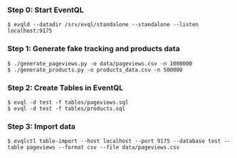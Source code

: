 ### Step 0: Start EventQL

    $ evqld --datadir /srv/evql/standalone --standalone --listen localhost:9175


### Step 1: Generate fake tracking and products data

    $ ./generate_pageviews.py -o data/pageviews.csv -n 1000000
    $ ./generate_products.py -o products_data.csv -n 500000


### Step 2: Create Tables in EventQL

    $ evql -d test -f tables/pageviews.sql
    $ evql -d test -f tables/products.sql


### Step 3: Import data

    $ evqlctl table-import --host localhost --port 9175 --database test --table pageviews --format csv --file data/pageviews.csv
